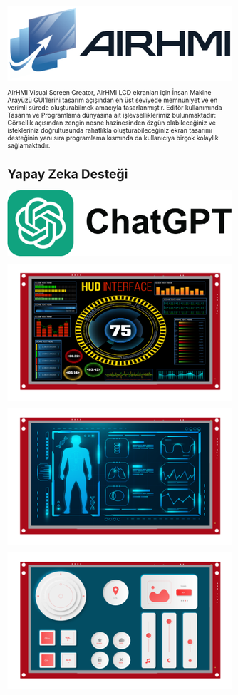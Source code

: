 ![Açıklama Metni](img/airhmiLogo.png)

AirHMI Visual Screen Creator, AirHMI LCD ekranları için İnsan Makine Arayüzü GUI’lerini tasarım açışından en üst seviyede memnuniyet ve en verimli sürede oluşturabilmek amacıyla tasarlanmıştır. Editör kullanımında Tasarım ve Programlama dünyasına ait işlevselliklerimiz bulunmaktadır: Görsellik açısından zengin nesne hazinesinden özgün olabileceğiniz ve istekleriniz doğrultusunda rahatlıkla oluşturabileceğiniz ekran tasarımı desteğinin yanı sıra programlama kısmında da kullanıcıya birçok kolaylık sağlamaktadır.

# Yapay Zeka Desteği


[![GitHub Logo](img/chat_gpt.png)](https://chatgpt.com/g/g-67bdb9fefaf0819188b0b92f73c22848-airhmi)

![Açıklama Metni](img/1.png)

![Açıklama Metni](img/2.png)

![Açıklama Metni](img/3.png)
